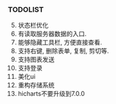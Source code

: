 ### TODOLIST

5. 状态栏优化
8. 有读取服务器数据的入口.
9. 能够隐藏工具栏, 方便直接查看.
11. 支持右键, 删除表单, 复制, 剪切等.
12. 支持图表发送
14. 支持登录
15. 美化ui
16. 重构存储系统
17. hicharts不要升级到7.0.0